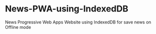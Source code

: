 # News-PWA-using-IndexedDB

News Progressive Web Apps Website using IndexedDB for save news on Offline mode
